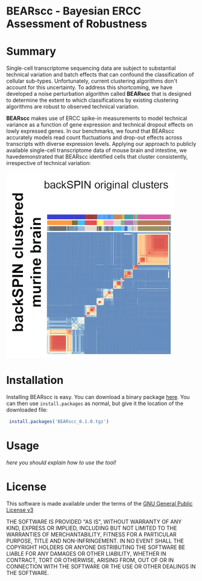BEARscc - Bayesian ERCC Assessment of Robustness  
================================================

# Summary
Single-cell transcriptome sequencing data are subject to substantial technical variation and batch effects that can confound the classification of cellular sub-types. Unfortunately, current clustering algorithms don't account for this uncertainty. To address this shortcoming, we have developed a noise perturbation algorithm called **BEARscc** that is designed to determine the extent to which classifications by existing clustering algorithms are robust to observed technical variation.

**BEARscc** makes use of ERCC spike-in measurements to model technical variance as a function of gene expression and technical dropout effects on lowly expressed genes. In our benchmarks, we found that BEARscc accurately models read count fluctuations and drop-out effects across transcripts with diverse expression levels. Applying our approach to publicly available single-cell transcriptome data of mouse brain and intestine, we havedemonstrated that BEARscc identified cells that cluster consistently, irrespective of technical variation:

![BEARscc consensus cluster](images/example_consensus.png)

# Installation

Installing BEARscc is easy. You can download a binary package [here](builds/BEARscc_0.1.0.tgz). You can then use `install.packages` as normal, but give it the location of the downloaded file:

```R
 install.packages('BEARscc_0.1.0.tgz')
 ```
 
 # Usage
 
 _here you should explain how to use the tool!_
 
 # License
 This software is made available under the terms of the [GNU General Public License v3](http://www.gnu.org/licenses/gpl-3.0.html)

THE SOFTWARE IS PROVIDED "AS IS", WITHOUT WARRANTY OF ANY KIND, EXPRESS OR IMPLIED, INCLUDING BUT NOT LIMITED TO THE WARRANTIES OF MERCHANTABILITY, FITNESS FOR A PARTICULAR PURPOSE, TITLE AND NON-INFRINGEMENT. IN NO EVENT SHALL THE COPYRIGHT HOLDERS OR ANYONE DISTRIBUTING THE SOFTWARE BE LIABLE FOR ANY DAMAGES OR OTHER LIABILITY, WHETHER IN CONTRACT, TORT OR OTHERWISE, ARISING FROM, OUT OF OR IN CONNECTION WITH THE SOFTWARE OR THE USE OR OTHER DEALINGS IN THE SOFTWARE.
